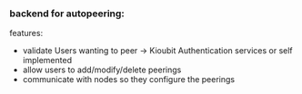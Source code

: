 ### backend for autopeering:

features:
- validate Users wanting to peer -> Kioubit Authentication services or self implemented
- allow users to add/modify/delete peerings
- communicate with nodes so they configure the peerings 
